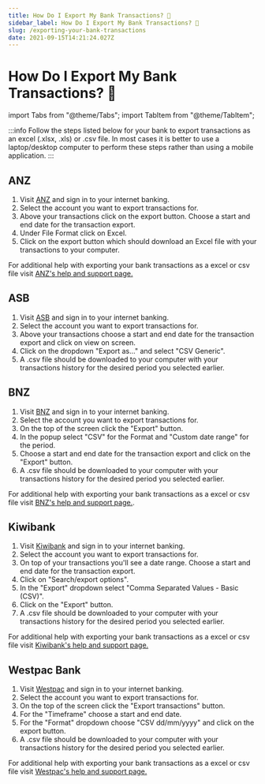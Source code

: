```yaml
---
title: How Do I Export My Bank Transactions? 📁
sidebar_label: How Do I Export My Bank Transactions? 📁
slug: /exporting-your-bank-transactions
date: 2021-09-15T14:21:24.027Z
---
```


# How Do I Export My Bank Transactions? 📁

import Tabs from "@theme/Tabs";
import TabItem from "@theme/TabItem";

:::info
Follow the steps listed below for your bank to export transactions as an excel (.xlsx, .xls) or .csv file. In most cases it is better to use a laptop/desktop computer to perform these steps rather than using a mobile application.
:::

<Tabs>
  <TabItem value="anz" label="ANZ" default>
    <h2>ANZ</h2> 
    <ol>
      <li>Visit <a href="https://anz.co.nz">ANZ</a> and sign in to your internet banking.</li>
      <li>Select the account you want to export transactions for.</li>
      <li>Above your transactions click on the export button. Choose a start and end date for the transaction export.</li>
      <li>Under File Format click on Excel.</li>
      <li>Click on the export button which should download an Excel file with your transactions to your computer.</li>
    </ol>
     <p>For additional help with exporting your bank transactions as a excel or csv file visit <a href="https://help.anz.co.nz/app/answers/detail/a_id/767/~/exporting-transaction-history">ANZ's help and support page.</a></p>
  
  </TabItem>
  <TabItem value="asb" label="ASB">
<h2>ASB</h2>
<ol>
<li>Visit <a href="https://asb.co.nz">ASB</a> and sign in to your internet banking.</li>
<li>Select the account you want to export transactions for.</li>
 <li>Above your transactions choose a start and end date for the transaction export and click on view on screen.</li>
<li>Click on the dropdown "Export as..." and select "CSV Generic".</li>
<li>A .csv file should be downloaded to your computer with your transactions history for the desired period you selected earlier.</li>
</ol>

  </TabItem>
<TabItem value="bnz" label="BNZ">
    <h2>BNZ</h2>
    <ol>
<li>Visit <a href="https://bnz.co.nz">BNZ</a> and sign in to your internet banking.</li>
<li>Select the account you want to export transactions for.</li>
 <li>On the top of the screen click the "Export" button.</li>
<li>In the popup select "CSV" for the Format and "Custom date range" for the period.</li>
 <li>Choose a start and end date for the transaction export and click on the "Export" button.</li>
<li>A .csv file should be downloaded to your computer with your transactions history for the desired period you selected earlier.</li>
</ol>
  
For additional help with exporting your bank transactions as a excel or csv file visit <a href="https://www.bnz.co.nz/support/internet-banking/transactions-and-transfers/exporting-transactions">BNZ's help and support page.</a>.

  </TabItem>
  <TabItem value="kiwibank" label="Kiwibank">
        <h2>Kiwibank</h2>
    <ol>
<li>Visit <a href="https://kiwibank.co.nz">Kiwibank</a> and sign in to your internet banking.</li>
<li>Select the account you want to export transactions for.</li>
<li>On top of your transactions you'll see a date range. Choose a start and end date for the transaction export.</li>
 <li>Click on "Search/export options".</li>
 <li>In the "Export" dropdown select "Comma Separated Values - Basic (CSV)".</li>
 <li>Click on the "Export" button.</li>
<li>A .csv file should be downloaded to your computer with your transactions history for the desired period you selected earlier.</li>
</ol>
For additional help with exporting your bank transactions as a excel or csv file visit <a href="https://www.kiwibank.co.nz/contact-us/support-hub/internet-banking/common-questions/#how-do-i-generate-a-statement-showing-my-transaction-history">Kiwibank's help and support page.</a>
</TabItem>

<TabItem value="westpac" label="Westpac">
   <h2>Westpac Bank</h2>
    <ol>
<li>Visit <a href="https://westpac.co.nz">Westpac</a> and sign in to your internet banking.</li>
<li>Select the account you want to export transactions for.</li>
 <li>On the top of the screen click the "Export transactions" button.</li>
 <li>For the "Timeframe" choose a start and end date.</li> 
 <li>For the "Format" dropdown choose "CSV dd/mm/yyyy" and click on the export button.</li> 
<li>A .csv file should be downloaded to your computer with your transactions history for the desired period you selected earlier.</li>
</ol>
  
For additional help with exporting your bank transactions as a excel or csv file visit <a href="https://www.westpac.co.nz/branch-mobile-online/online-banking/how-to/download-transactions-and-statements/#desktop">Westpac's help and support page.</a>
  </TabItem>
  </Tabs>

<!--
### File formats that we use (.xls, .xlsx preferred) or .csv formats.

Please only export to one of the following formats:

1. .xls
2. .xlsx
3. .csv

If you need free software to work with these files then visit TODO.



### What if i'm using Apple Numbers?

If you are using Apple Numbers then you must either **export the spreadsheet as .xls OR .xlsx OR .csv file formats.**

* [Video Tutorial: Convert an Apple Numbers File to Microsoft Excel using Numbers on macOS](https://youtu.be/VXr6zBATvzE?t=10)

Alternatively you can convert a .numbers file to .xlsx using [icloud.com](https://icloud.com) online for free (you need to have an apple account).

* [Instructions: Convert a .numbers file to ".xlsx" using icloud.com](https://support.apple.com/en-us/HT205391#numbersforicloud) -->
